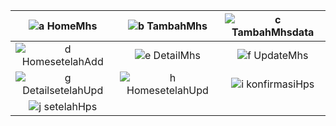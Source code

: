 
| ![a  HomeMhs](https://github.com/user-attachments/assets/3545fbfc-ae7c-4c31-9de0-b3384a6eade7) | ![b  TambahMhs](https://github.com/user-attachments/assets/d323e268-dbbd-4731-b8e3-57300c905bb4) | ![c  TambahMhsdata](https://github.com/user-attachments/assets/4b70eaba-68f3-43c9-9193-c442166f88f9) |
|:---:|:---:|:---:|
| ![d  HomesetelahAdd](https://github.com/user-attachments/assets/148ab94b-45b6-4ca9-b061-ef9f2b9e5316) | ![e  DetailMhs](https://github.com/user-attachments/assets/c81fd601-d0f6-435a-b534-a689a25604dc) | ![f  UpdateMhs](https://github.com/user-attachments/assets/3bc0d58a-12cc-4bcf-8313-a7a88c64ee21) |
| ![g  DetailsetelahUpd](https://github.com/user-attachments/assets/6bb1b829-0e1b-4789-be5c-848a0f13aef7) | ![h  HomesetelahUpd](https://github.com/user-attachments/assets/8a12d8f5-6782-4664-8939-c5458724dd80) | ![i  konfirmasiHps](https://github.com/user-attachments/assets/43db2aa0-a05b-491e-b9b9-6febcec6bb7f) |
| ![j  setelahHps](https://github.com/user-attachments/assets/edea4179-b306-4bb5-b41c-5fac9a42bff0) | | |
